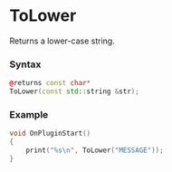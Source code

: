 # ToLower

Returns a lower-case string.

### Syntax

```cpp
@returns const char*
ToLower(const std::string &str);
```

### Example

```cpp
void OnPluginStart()
{
    print("%s\n", ToLower("MESSAGE"));
}
```